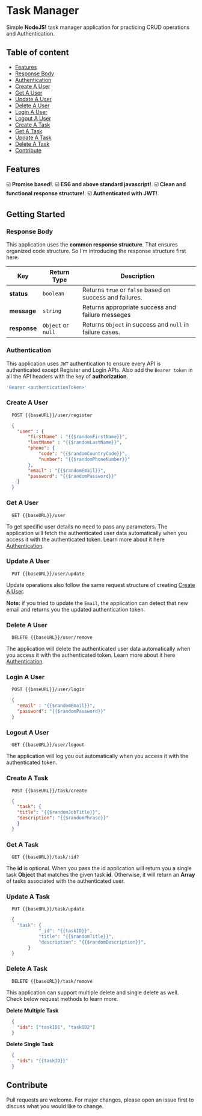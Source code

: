 # Task Manager

Simple **NodeJS!** task manager application for practicing CRUD operations and Authentication.

## Table of content

- [Features](#features)
- [Response Body](#response-body)
- [Authentication](#authentication)
- [Create A User](#create-a-user)
- [Get A User](#get-a-user)
- [Update A User](#update-a-user)
- [Delete A User](#delete-a-user)
- [Login A User](#login-a-user)
- [Logout A User](#logout-a-user)
- [Create A Task](#create-a-task)
- [Get A Task](#get-a-task)
- [Update A Task](#update-a-task)
- [Delete A Task](#delete-a-task)
- [Contribute](#contribute)

## Features

☑️ **Promise based!**.
☑️ **ES6 and above standard javascript!**. 
☑️ **Clean and functional response structure!**.
☑️ **Authenticated with JWT!**.

## Getting Started

### Response Body

This application uses the **common response structure**. That ensures organized code structure. So I'm introducing the response structure first here.

| Key            | Return Type        | Description                                             |
| -------------- |--------------------|---------------------------------------------------------|
| **status**     | `boolean`          | Returns `true` or `false` based on success and failures.|
| **message**    | `string`           | Returns appropriate success and failure messeges        |
| **response**   | `Object` or `null` | Returns `Object` in success and `null` in failure cases.|

### Authentication

This application uses `JWT` authentication to ensure every API is authenticated except Register and Login APIs. Also add the `Bearer token` in all the API headers with the key of **authorization**.

```javascript
'Bearer <authenticationToken>'
```

### Create A User

```http
  POST {{baseURL}}/user/register
```

```json
  {
    "user" : {
        "firstName" : "{{$randomFirstName}}",
        "lastName" : "{{$randomLastName}}",
        "phone": {
            "code": "{{$randomCountryCode}}",
            "number": "{{$randomPhoneNumber}}"
        },
        "email" : "{{$randomEmail}}",
        "password": "{{$randomPassword}}"
    }
  }
```

### Get A User

```http
  GET {{baseURL}}/user
```

To get specific user details no need to pass any parameters. The application will fetch the authenticated user data automatically when you access it with the authenticated token. Learn more about it here [Authentication](#authentication).


### Update A User

```http
  PUT {{baseURL}}/user/update
```

Update operations also follow the same request structure of creating [Create A User](#create-a-user).

**Note:** if you tried to update the `Email`, the application can detect that new email and returns you the updated authentication token.

### Delete A User

```http
  DELETE {{baseURL}}/user/remove
```

The application will delete the authenticated user data automatically when you access it with the authenticated token. Learn more about it here [Authentication](#authentication).

### Login A User

```http
  POST {{baseURL}}/user/login
```

```json
  {
    "email" : "{{$randomEmail}}",
    "password": "{{$randomPassword}}"
  }
```

### Logout A User

```http
  GET {{baseURL}}/user/logout
```

The application will log you out automatically when you access it with the authenticated token.

### Create A Task

```http
  POST {{baseURL}}/task/create
```

```json
  {
    "task": {
    "title": "{{$randomJobTitle}}",
    "description": "{{$randomPhrase}}"
    }
  }
```

### Get A Task

```http
  GET {{baseURL}}/task/:id?
```

The **id** is optional. When you pass the id application will return you a single task **Object** that matches the given task **id**. Otherwise, it will return an **Array** of tasks associated with the authenticated user.

### Update A Task

```http
  PUT {{baseURL}}/task/update
```

```javascript
  {
    "task": {
            "_id": "{{taskID}}",
            "title": "{{$randomTitle}}",
            "description": "{{$randomDescription}}",
        }
  }
```

### Delete A Task

```http
  DELETE {{baseURL}}/task/remove
```

This application can support multiple delete and single delete as well. Check below request methods to learn more.

**Delete Multiple Task**

```json
  {
    "ids": ["taskID1", "taskID2"]
  }
```

**Delete Single Task**

```json
  {
    "ids": "{{taskID}}"
  }
```

## Contribute

Pull requests are welcome. For major changes, please open an issue first to discuss what you would like to change.